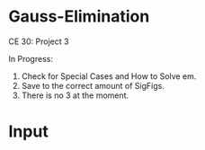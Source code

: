 # Gauss-Elimination
CE 30: Project 3 

In Progress:

1. Check for Special Cases and How to Solve em.
2. Save to the correct amount of SigFigs.
3. There is no 3 at the moment.

# Input
